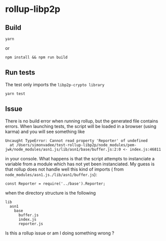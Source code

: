 # rollup-libp2p

## Build

```
yarn
```
 or 
 ```
 npm install && npm run build
 ```
 
## Run tests

The test only imports the `libp2p-crypto library`

```
yarn test
```

## Issue

There is no build error when running rollup, but the generated file contains errors. When launching tests, the script will be
loaded in a browser (using karma) and you will see something like 
```
Uncaught TypeError: Cannot read property 'Reporter' of undefined
  at /Users/simonvadee/test-rollup-libp2p/node_modules/pem-jwk/node_modules/asn1.js/lib/asn1/base/buffer.js:2:0 <- index.js:46811
  ```
in your console. What happens is that the script attempts to instanciate a variable from a module which has not yet been instanciated.
My guess is that rollup does not handle well this kind of imports ( from `node_modules/asn1.js./lib/asn1/buffer.js`):
```
const Reporter = require('../base').Reporter;
```
when the directory structure is the following
```
lib
  asn1
    base
      buffer.js
      index.js
      reporter.js 
```

Is this a rollup issue or am I doing something wrong ?
